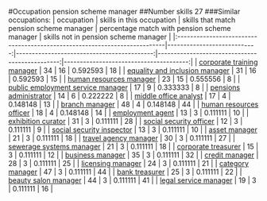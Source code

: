 #Occupation pension scheme manager
##Number skills 27
###Similar occupations:
| occupation                                                                |   skills in this occupation |   skills that match pension scheme manager |   percentage match with pension scheme manager |   skills not in pension scheme manager |
|:--------------------------------------------------------------------------|----------------------------:|-------------------------------------------:|-----------------------------------------------:|---------------------------------------:|
| [corporate training manager](corporate_training_manager.md)               |                          34 |                                         16 |                                       0.592593 |                                     18 |
| [equality and inclusion manager](equality_and_inclusion_manager.md)       |                          31 |                                         16 |                                       0.592593 |                                     15 |
| [human resources manager](human_resources_manager.md)                     |                          23 |                                         15 |                                       0.555556 |                                      8 |
| [public employment service manager](public_employment_service_manager.md) |                          17 |                                          9 |                                       0.333333 |                                      8 |
| [pensions administrator](pensions_administrator.md)                       |                          14 |                                          6 |                                       0.222222 |                                      8 |
| [middle office analyst](middle_office_analyst.md)                         |                          17 |                                          4 |                                       0.148148 |                                     13 |
| [branch manager](branch_manager.md)                                       |                          48 |                                          4 |                                       0.148148 |                                     44 |
| [human resources officer](human_resources_officer.md)                     |                          18 |                                          4 |                                       0.148148 |                                     14 |
| [employment agent](employment_agent.md)                                   |                          13 |                                          3 |                                       0.111111 |                                     10 |
| [exhibition curator](exhibition_curator.md)                               |                          31 |                                          3 |                                       0.111111 |                                     28 |
| [social security officer](social_security_officer.md)                     |                          12 |                                          3 |                                       0.111111 |                                      9 |
| [social security inspector](social_security_inspector.md)                 |                          13 |                                          3 |                                       0.111111 |                                     10 |
| [asset manager](asset_manager.md)                                         |                          21 |                                          3 |                                       0.111111 |                                     18 |
| [travel agency manager](travel_agency_manager.md)                         |                          30 |                                          3 |                                       0.111111 |                                     27 |
| [sewerage systems manager](sewerage_systems_manager.md)                   |                          21 |                                          3 |                                       0.111111 |                                     18 |
| [corporate treasurer](corporate_treasurer.md)                             |                          15 |                                          3 |                                       0.111111 |                                     12 |
| [business manager](business_manager.md)                                   |                          35 |                                          3 |                                       0.111111 |                                     32 |
| [credit manager](credit_manager.md)                                       |                          28 |                                          3 |                                       0.111111 |                                     25 |
| [licensing manager](licensing_manager.md)                                 |                          24 |                                          3 |                                       0.111111 |                                     21 |
| [category manager](category_manager.md)                                   |                          47 |                                          3 |                                       0.111111 |                                     44 |
| [bank treasurer](bank_treasurer.md)                                       |                          25 |                                          3 |                                       0.111111 |                                     22 |
| [beauty salon manager](beauty_salon_manager.md)                           |                          44 |                                          3 |                                       0.111111 |                                     41 |
| [legal service manager](legal_service_manager.md)                         |                          19 |                                          3 |                                       0.111111 |                                     16 |
